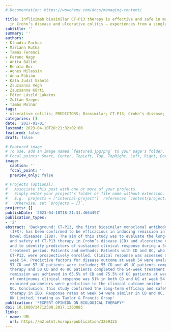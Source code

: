 ```yaml
---
# Documentation: https://wowchemy.com/docs/managing-content/

title: Infliximab biosimilar CT-P13 therapy is effective and safe in maintaining remission
  in Crohn’s disease and ulcerative colitis – experiences from a single center
subtitle: ''
summary: ''
authors:
- Klaudia Farkas
- Mariann Rutka
- Tamás Ferenci
- Ferenc Nagy
- Anita Bálint
- Renáta Bor
- Ágnes Milassin
- Anna Fábián
- Kata Judit Szántó
- Zsuzsanna Végh
- Zsuzsanna Kürti
- Péter László Lakatos
- Zoltán Szepes
- Tamás Molnár
tags:
- ulcerative colitis; PREDICTORS; Biosimilar; CT-P13; Crohn’s disease; Long-term efficacy
categories: []
date: '2017-01-01'
lastmod: 2023-04-10T20:21:32+02:00
featured: false
draft: false

# Featured image
# To use, add an image named `featured.jpg/png` to your page's folder.
# Focal points: Smart, Center, TopLeft, Top, TopRight, Left, Right, BottomLeft, Bottom, BottomRight.
image:
  caption: ''
  focal_point: ''
  preview_only: false

# Projects (optional).
#   Associate this post with one or more of your projects.
#   Simply enter your project's folder or file name without extension.
#   E.g. `projects = ["internal-project"]` references `content/project/deep-learning/index.md`.
#   Otherwise, set `projects = []`.
projects: []
publishDate: '2023-04-10T18:21:31.466449Z'
publication_types:
- '2'
abstract: 'Background: CT-P13, the first biosimilar monoclonal antibody to infliximab
  (IFX), has been confirmed to be efficacious in inducing remission in inflammatory
  bowel diseases (IBD). The aim of this study was to evaluate the long-term efficacy
  and safety of CT-P13 therapy in Crohn’s disease (CD) and ulcerative colitis (UC),
  and to identify predictors of sustained clinical response during a 54-week CT-P13
  treatment period. Patients and methods: Patients with CD and UC, who were administered
  CT-P13, were prospectively enrolled. Clinical response was assessed at week 14 and
  week 54. Predictive factors for disease outcome at week 54 were evaluated. Results:
  57 CD and 57 UC patients were included; 55 CD and 49 UC patients completed the induction
  therapy and 50 CD and 46 UC patients completed the 54-week treatment period. Clinical
  remission was achieved in 65.5% of CD and 75.5% of UC patients at week 14. Rate
  of continuous clinical response was 51% in both CD and UC at week 54. None of the
  examined parameters were predictive to the clinical outcome neither in CD, nor in
  UC. Conclusion: This study confirmed the long-term efficacy and safety of CT-P13
  therapy in IBD. Response rates at week 54 were similar in CD and UC. © 2017 Informa
  UK Limited, trading as Taylor & Francis Group'
publication: '*EXPERT OPINION ON BIOLOGICAL THERAPY*'
doi: 10.1080/14712598.2017.1363885
links:
- name: URL
  url: https://m2.mtmt.hu/api/publication/3269325
---
```

